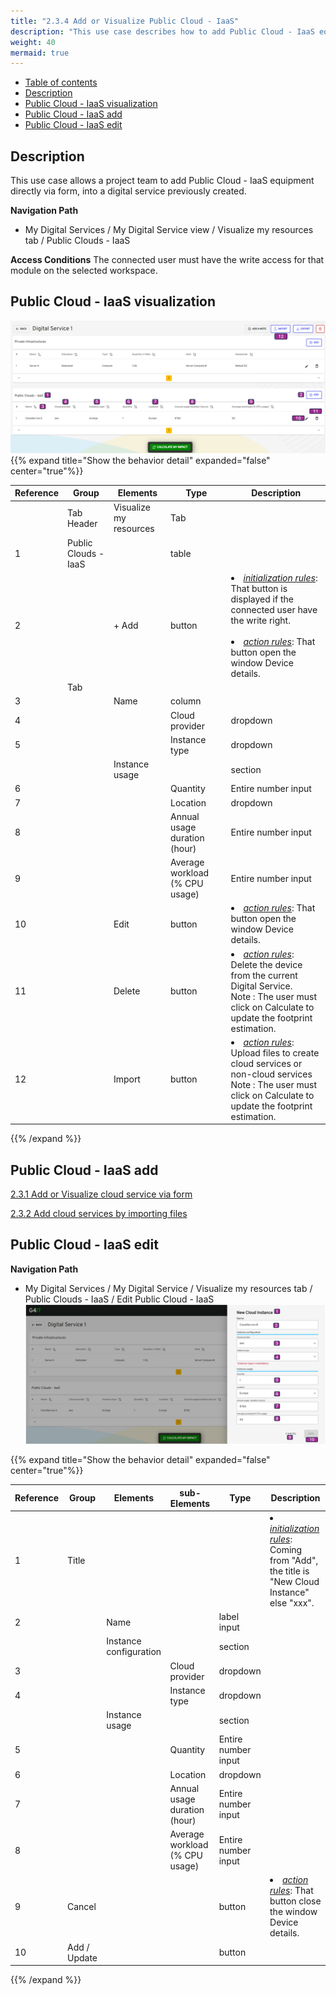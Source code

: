 ```yaml
---
title: "2.3.4 Add or Visualize Public Cloud - IaaS"
description: "This use case describes how to add Public Cloud - IaaS equipments to a digital service"
weight: 40
mermaid: true
---
```


-   [Table of contents](#table-of-contents)
-   [Description](#description)
-   [Public Cloud - IaaS visualization](#public-cloud---iaas-visualization)
-   [Public Cloud - IaaS add](#public-cloud---iaas-add)
-   [Public Cloud - IaaS edit](#public-cloud---iaas-edit)

## Description

This use case allows a project team to add Public Cloud - IaaS equipment directly via form, into a digital service previously created.

**Navigation Path**

-   My Digital Services / My Digital Service view / Visualize my resources tab / Public Clouds - IaaS


**Access Conditions**
The connected user must have the write access for that module on the selected workspace.

## Public Cloud - IaaS visualization

![uc3_add_visualize_equipments_CloudServiceTab.png](../../images/uc3_add_visualize_equipments_CloudServiceTab.png)
{{% expand title="Show the behavior detail" expanded="false" center="true"%}}

| Reference | Group                | Elements            | Type                           | Description                                                                                                                                                                               |
|-----------|----------------------|---------------------|--------------------------------|-------------------------------------------------------------------------------------------------------------------------------------------------------------------------------------------|
|           | Tab Header           | Visualize my resources| Tab                            |                                                                                                                                                                                           |
| 1         | Public Clouds - IaaS |       | table                          |                                                                                                                                                                                           |
| 2         |                      | + Add| button                         | <li><u>_initialization rules_</u>: That button is displayed if the connected user have the write right.<br><br><li><u>_action rules_</u>: That button open the window Device details.<br> |
|           | Tab                  |                     |                                |                                                                                                                                                                                           |
| 3         |                      | Name                | column                         |                                                                                                                                                                                           |
| 4         |                      |                     | Cloud provider                 | dropdown                                                                                                                                                                                  |                                                                                                                   |
| 5         |                      |                     | Instance type                  | dropdown                                                                                                                                                                                  |                                                                                                                   |
|           |                      | Instance usage      |                                | section                                                                                                                                                                                   |                                                                                                                   |
| 6         |                      |                     | Quantity                       | Entire number input                                                                                                                                                                       |                                                                                                                   |
| 7         |                      |                     | Location                       | dropdown                                                                                                                                                                                  |                                                                                                                   |
| 8         |                      |                     | Annual usage duration (hour)   | Entire number input                                                                                                                                                                       |                                                                                                                   |
| 9         |                      |                     | Average workload (% CPU usage) | Entire number input                                                                                                                                                                       |                                                                                                                   |
| 10        |                      | Edit                | button                         | <li><u>_action rules_</u>: That button open the window Device details.<br>                                                                                                                |
| 11        |                      | Delete              | button                         | <li><u>_action rules_</u>: Delete the device from the current Digital Service.<br> Note : The user must click on Calculate to update the footprint estimation.                            |
| 12        |                      | Import              | button                         | <li><u>_action rules_</u>: Upload files to create cloud services or non-cloud services<br> Note : The user must click on Calculate to update the footprint estimation.                    |

{{% /expand %}}

## Public Cloud - IaaS add
[2.3.1 Add or Visualize cloud service via form](add_visualize_cloud_services_via_forms.md)

[2.3.2 Add cloud services by importing files](import_cloud_services_via_button.md)

## Public Cloud - IaaS edit

**Navigation Path**
-   My Digital Services / My Digital Service / Visualize my resources tab / Public Clouds - IaaS / Edit Public Cloud - IaaS
![uc3_add_visualize_equipments_CloudServiceAdd.png](../../images/uc3_add_visualize_equipments_CloudServiceAdd.png)

{{% expand title="Show the behavior detail" expanded="false" center="true"%}}

| Reference | Group        | Elements               | sub-Elements                   | Type                | Description                                                                                         |
| --------- | ------------ | ---------------------- | ------------------------------ | ------------------- | --------------------------------------------------------------------------------------------------- |
| 1         | Title        |                        |                                |                     | <li><u>_initialization rules_</u>: Coming from "Add", the title is "New Cloud Instance" else "xxx". |
| 2         |              | Name                   |                                | label input         |                                                                                                     |
|           |              | Instance configuration |                                | section             |                                                                                                     |
| 3         |              |                        | Cloud provider                 | dropdown            |                                                                                                     |
| 4         |              |                        | Instance type                  | dropdown            |                                                                                                     |
|           |              | Instance usage         |                                | section             |                                                                                                     |
| 5         |              |                        | Quantity                       | Entire number input |                                                                                                     |
| 6         |              |                        | Location                       | dropdown            |                                                                                                     |
| 7         |              |                        | Annual usage duration (hour)   | Entire number input |                                                                                                     |
| 8         |              |                        | Average workload (% CPU usage) | Entire number input |                                                                                                     |
| 9         | Cancel       |                        |                                | button              | <li><u>_action rules_</u>: That button close the window Device details.<br>                         |
| 10        | Add / Update |                        |                                | button              |                                                                                                     |

{{% /expand %}}

